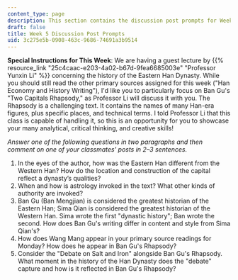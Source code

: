 ```yaml
---
content_type: page
description: This section contains the discussion post prompts for Week 5.
draft: false
title: Week 5 Discussion Post Prompts
uid: 3c275e5b-0908-463c-9686-74691a3b9514
---
```

**Special Instructions for This Week**: We are having a guest lecture by {{% resource_link "25c4caac-e203-4a02-b67d-9fea6685003e" "Professor Yunxin Li" %}} concerning the history of the Eastern Han Dynasty. While you should still read the other primary sources assigned for this week ("Han Economy and History Writing"), I'd like you to particularly focus on Ban Gu's "Two Capitals Rhapsody," as Professor Li will discuss it with you. The Rhapsody is a challenging text. It contains the names of many Han-era figures, plus specific places, and technical terms. I told Professor Li that this class is capable of handling it, so this is an opportunity for you to showcase your many analytical, critical thinking, and creative skills! 

*Answer one of the following questions in two paragraphs and then comment on one of your classmates' posts in 2–3 sentences.*

1. In the eyes of the author, how was the Eastern Han different from the Western Han? How do the location and construction of the capital reflect a dynasty’s qualities?
2. When and how is astrology invoked in the text? What other kinds of authority are invoked?
3. Ban Gu (Ban Mengjian) is considered the greatest historian of the Eastern Han; Sima Qian is considered the greatest historian of the Western Han. Sima wrote the first "dynastic history"; Ban wrote the second. How does Ban Gu's writing differ in content and style from Sima Qian's? 
4. How does Wang Mang appear in your primary source readings for Monday? How does he appear in Ban Gu's Rhapsody?
5. Consider the "Debate on Salt and Iron" alongside Ban Gu's Rhapsody. What moment in the history of the Han Dynasty does the "debate" capture and how is it reflected in Ban Gu's Rhapsody?